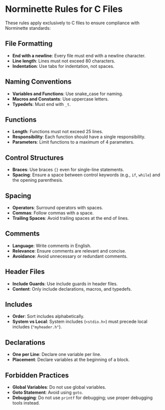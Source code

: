 # Norminette Rules for C Files

These rules apply exclusively to C files to ensure compliance with Norminette standards:

## File Formatting
- **End with a newline**: Every file must end with a newline character.
- **Line length**: Lines must not exceed 80 characters.
- **Indentation**: Use tabs for indentation, not spaces.

## Naming Conventions
- **Variables and Functions**: Use snake_case for naming.
- **Macros and Constants**: Use uppercase letters.
- **Typedefs**: Must end with `_t`.

## Functions
- **Length**: Functions must not exceed 25 lines.
- **Responsibility**: Each function should have a single responsibility.
- **Parameters**: Limit functions to a maximum of 4 parameters.

## Control Structures
- **Braces**: Use braces `{}` even for single-line statements.
- **Spacing**: Ensure a space between control keywords (e.g., `if`, `while`) and the opening parenthesis.

## Spacing
- **Operators**: Surround operators with spaces.
- **Commas**: Follow commas with a space.
- **Trailing Spaces**: Avoid trailing spaces at the end of lines.

## Comments
- **Language**: Write comments in English.
- **Relevance**: Ensure comments are relevant and concise.
- **Avoidance**: Avoid unnecessary or redundant comments.

## Header Files
- **Include Guards**: Use include guards in header files.
- **Content**: Only include declarations, macros, and typedefs.

## Includes
- **Order**: Sort includes alphabetically.
- **System vs Local**: System includes (`<stdio.h>`) must precede local includes (`"myheader.h"`).

## Declarations
- **One per Line**: Declare one variable per line.
- **Placement**: Declare variables at the beginning of a block.

## Forbidden Practices
- **Global Variables**: Do not use global variables.
- **Goto Statement**: Avoid using `goto`.
- **Debugging**: Do not use `printf` for debugging; use proper debugging tools instead. 